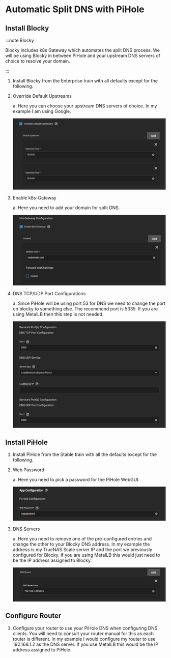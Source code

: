 # Automatic Split DNS with PiHole

## Install Blocky

:::note Blocky

Blocky includes k8s Gateway which automates the split DNS process. We will be using Blocky in between PiHole and your upstream DNS servers of choice to resolve your domain.

:::

1. Install Blocky from the Enterprise train with all defaults except for the following.

2. Override Default Upstreams

   a. Here you can choose your upstream DNS servers of choice. In my example I am using Google.

   ![blocky-upstream](./img/blocky-upstream.png)

3. Enable k8s-Gateway

   a. Here you need to add your domain for split DNS.

   ![k8s-gateway](./img/blocky-k8s-gateway.png)

4. DNS TCP/UDP Port Configurations

   a. Since PiHole will be using port 53 for DNS we need to change the port on blocky to something else. The recommend port is 5335. If you are using MetalLB then this step is not needed.

   ![blocky-dns-ports](./img/blocky-dns-ports.png)

## Install PiHole

1. Install PiHole from the Stable train with all the defaults except for the following.

2. Web Password

   a. Here you need to pick a password for the PiHole WebGUI.

   ![pihole-password](./img/pihole-password.png)

3. DNS Servers

   a. Here you need to remove one of the pre-configured entries and change the other to your Blocky DNS address. In my example the address is my TrueNAS Scale server IP and the port we previously configured for Blocky. If you are using MetalLB this would just need to be the IP address assigned to Blocky.

   ![pihole-blocky-dns](./img/pihole-blocky-dns.png)

## Configure Router

1. Configure your router to use your PiHole DNS when configuring DNS clients. You will need to consult your router manual for this as each router is different. In my example I would configure my router to use 192.168.1.2 as the DNS server. If you use MetalLB this would be the IP address assigned to PiHole.
